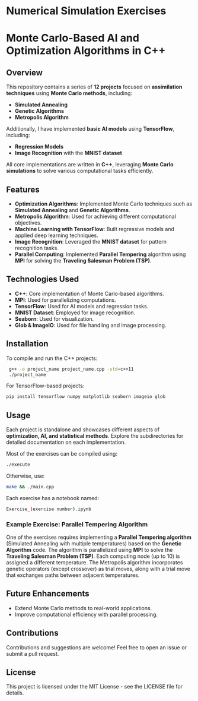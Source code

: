 # Numerical Simulation Exercises
# Monte Carlo-Based AI and Optimization Algorithms in C++

## Overview
This repository contains a series of **12 projects** focused on **assimilation techniques** using **Monte Carlo methods**, including:
- **Simulated Annealing**
- **Genetic Algorithms**
- **Metropolis Algorithm**

Additionally, I have implemented **basic AI models** using **TensorFlow**, including:
- **Regression Models**
- **Image Recognition** with the **MNIST dataset**

All core implementations are written in **C++**, leveraging **Monte Carlo simulations** to solve various computational tasks efficiently.

## Features
- **Optimization Algorithms**: Implemented Monte Carlo techniques such as **Simulated Annealing** and **Genetic Algorithms**.
- **Metropolis Algorithm**: Used for achieving different computational objectives.
- **Machine Learning with TensorFlow**: Built regressive models and applied deep learning techniques.
- **Image Recognition**: Leveraged the **MNIST dataset** for pattern recognition tasks.
- **Parallel Computing**: Implemented **Parallel Tempering** algorithm using **MPI** for solving the **Traveling Salesman Problem (TSP)**.

## Technologies Used
- **C++**: Core implementation of Monte Carlo-based algorithms.
- **MPI**: Used for parallelizing computations.
- **TensorFlow**: Used for AI models and regression tasks.
- **MNIST Dataset**: Employed for image recognition.
- **Seaborn**: Used for visualization.
- **Glob & ImageIO**: Used for file handling and image processing.

## Installation
To compile and run the C++ projects:
```bash
 g++ -o project_name project_name.cpp -std=c++11
 ./project_name
```

For TensorFlow-based projects:
```bash
pip install tensorflow numpy matplotlib seaborn imageio glob
```

## Usage
Each project is standalone and showcases different aspects of **optimization, AI, and statistical methods**. Explore the subdirectories for detailed documentation on each implementation.

Most of the exercises can be compiled using:
```bash
./execute
```
Otherwise, use:
```bash
make && ./main.cpp
```

Each exercise has a notebook named:
```bash
Exercise_(exercise number).ipynb
```

### Example Exercise: Parallel Tempering Algorithm
One of the exercises requires implementing a **Parallel Tempering algorithm** (Simulated Annealing with multiple temperatures) based on the **Genetic Algorithm** code. The algorithm is parallelized using **MPI** to solve the **Traveling Salesman Problem (TSP)**. Each computing node (up to 10) is assigned a different temperature. The Metropolis algorithm incorporates genetic operators (except crossover) as trial moves, along with a trial move that exchanges paths between adjacent temperatures.

## Future Enhancements
- Extend Monte Carlo methods to real-world applications.
- Improve computational efficiency with parallel processing.

## Contributions
Contributions and suggestions are welcome! Feel free to open an issue or submit a pull request.

## License
This project is licensed under the MIT License - see the LICENSE file for details.
